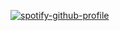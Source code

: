 [![spotify-github-profile](https://spotify-github-profile.vercel.app/api/view?uid=315jtauja7xict73fvwxm6gvtaqe&cover_image=true&theme=novatorem&show_offline=false&background_color=000000&interchange=false&bar_color=ffffff&bar_color_cover=true)](https://github.com/kittinan/spotify-github-profile)
